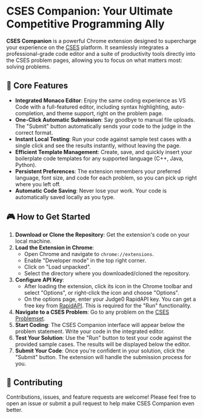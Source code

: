 # CSES Companion: Your Ultimate Competitive Programming Ally

**CSES Companion** is a powerful Chrome extension designed to supercharge your experience on the [CSES](https://cses.fi/problemset/) platform. It seamlessly integrates a professional-grade code editor and a suite of productivity tools directly into the CSES problem pages, allowing you to focus on what matters most: solving problems.

## 🚀 Core Features

*   **Integrated Monaco Editor**: Enjoy the same coding experience as VS Code with a full-featured editor, including syntax highlighting, auto-completion, and theme support, right on the problem page.
*   **One-Click Automatic Submission**: Say goodbye to manual file uploads. The "Submit" button automatically sends your code to the judge in the correct format.
*   **Instant Local Testing**: Run your code against sample test cases with a single click and see the results instantly, without leaving the page.
*   **Efficient Template Management**: Create, save, and quickly insert your boilerplate code templates for any supported language (C++, Java, Python).
*   **Persistent Preferences**: The extension remembers your preferred language, font size, and code for each problem, so you can pick up right where you left off.
*   **Automatic Code Saving**: Never lose your work. Your code is automatically saved locally as you type.

## 🎮 How to Get Started

1.  **Download or Clone the Repository**: Get the extension's code on your local machine.
2.  **Load the Extension in Chrome**:
    *   Open Chrome and navigate to `chrome://extensions`.
    *   Enable "Developer mode" in the top right corner.
    *   Click on "Load unpacked".
    *   Select the directory where you downloaded/cloned the repository.
3.  **Configure API Key**:
    *   After loading the extension, click its icon in the Chrome toolbar and select "Options", or right-click the icon and choose "Options".
    *   On the options page, enter your Judge0 RapidAPI key. You can get a free key from [RapidAPI](https://rapidapi.com/judge0-official/api/judge0-ce). This is required for the "Run" functionality.
4.  **Navigate to a CSES Problem**: Go to any problem on the [CSES Problemset](https://cses.fi/problemset/).
5.  **Start Coding**: The CSES Companion interface will appear below the problem statement. Write your code in the integrated editor.
6.  **Test Your Solution**: Use the "Run" button to test your code against the provided sample cases. The results will be displayed below the editor.
7.  **Submit Your Code**: Once you're confident in your solution, click the "Submit" button. The extension will handle the submission process for you.

<!-- ## ✅ Status

This project is **complete and fully functional**. All core features have been implemented and tested. -->

## 🤝 Contributing

Contributions, issues, and feature requests are welcome! Please feel free to open an issue or submit a pull request to help make CSES Companion even better.
